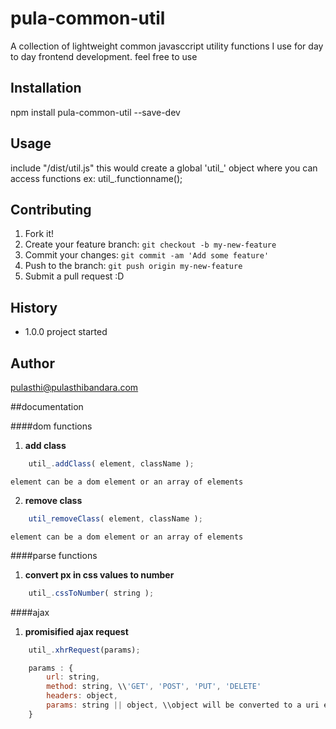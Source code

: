 # pula-common-util

A collection of lightweight common javasccript utility functions I use for day to day frontend development. feel free to use

## Installation

npm install pula-common-util --save-dev

## Usage

include "/dist/util.js"
this would create a global 'util_' object where you can access functions
ex: util_.functionname();

## Contributing

1. Fork it!
2. Create your feature branch: `git checkout -b my-new-feature`
3. Commit your changes: `git commit -am 'Add some feature'`
4. Push to the branch: `git push origin my-new-feature`
5. Submit a pull request :D

## History

- 1.0.0
project started

## Author
pulasthi@pulasthibandara.com


##documentation

####dom functions

1) **add class**
```javascript
	util_.addClass( element, className );
```

   	element can be a dom element or an array of elements

2) **remove class**
```javascript
	util_removeClass( element, className );
```

	element can be a dom element or an array of elements

####parse functions

1) **convert px in css values to number**
```javascript
	util_.cssToNumber( string );
```

####ajax

1) **promisified ajax request**
```javascript
	util_.xhrRequest(params);
```

```javascript
	params : {
		url: string,
		method: string, \\'GET', 'POST', 'PUT', 'DELETE'
		headers: object,
		params: string || object, \\object will be converted to a uri encoded string
	}
```


